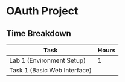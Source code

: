 # OAuth Project


## Time Breakdown

| Task                         | Hours |
|------------------------------|-------|
| Lab 1 (Environment Setup)    | 1     |
| Task 1 (Basic Web Interface) ||
